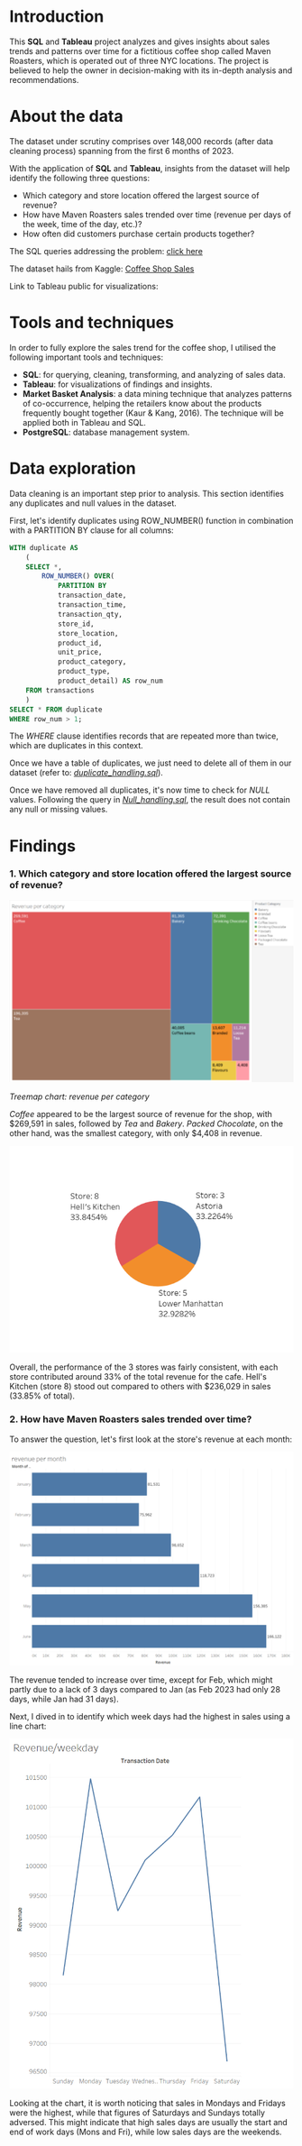 # Introduction

This **SQL** and **Tableau** project analyzes and gives insights about sales trends and patterns over time for a fictitious coffee shop called Maven Roasters, which is operated out of three NYC locations. The project is believed to help the owner in decision-making with its in-depth analysis and recommendations.

# About the data

The dataset under scrutiny comprises over 148,000 records (after data cleaning process) spanning from the first 6 months of 2023. 

With the application of **SQL** and **Tableau**, insights from the dataset will help identify the following three questions:

- Which category and store location offered the largest source of revenue?
- How have Maven Roasters sales trended over time (revenue per days of the week, time of the day, etc.)?
- How often did customers purchase certain products together?

The SQL queries addressing the problem: [click here](sql_code)

The dataset hails from Kaggle:  [Coffee Shop Sales](https://www.kaggle.com/datasets/ahmedabbas757/coffee-sales/data)

Link to Tableau public for visualizations: 

# Tools and techniques

In order to fully explore the sales trend for the coffee shop, I utilised the following important tools and techniques:

- **SQL**: for querying, cleaning, transforming, and analyzing of sales data.
- **Tableau**: for visualizations of findings and insights.
- **Market Basket Analysis**: a data mining technique that analyzes patterns of co-occurrence, helping the retailers know about the products frequently bought together (Kaur & Kang, 2016). The technique will be applied both in Tableau and SQL.
- **PostgreSQL**: database management system.

# Data exploration

Data cleaning is an important step prior to analysis. This section identifies any duplicates and null values in the dataset.

First, let's identify duplicates using ROW_NUMBER() function in combination with a PARTITION BY clause for all columns:

```sql
WITH duplicate AS
	(
	SELECT *,
		ROW_NUMBER() OVER(
            PARTITION BY 
            transaction_date, 
            transaction_time, 
            transaction_qty, 
            store_id, 
            store_location, 
            product_id, 
            unit_price, 
            product_category, 
            product_type, 
            product_detail) AS row_num
	FROM transactions
	)
SELECT * FROM duplicate
WHERE row_num > 1;
```
The *WHERE* clause identifies records that are repeated more than twice, which are duplicates in this context. 

Once we have a table of duplicates, we just need to delete all of them in our dataset (refer to: *[duplicate_handling.sql](sql_code\Duplicate_handling.sql)*).

Once we have removed all duplicates, it's now time to check for *NULL* values. Following the query in *[Null_handling.sql](sql_code\Null_handling.sql)*, the result does not contain any null or missing values.

# Findings

### 1. Which category and store location offered the largest source of revenue?

<img src="Assets/Revenue-per-category.png" width="550" >

*Treemap chart: revenue per category*

*Coffee* appeared to be the largest source of revenue for the shop, with $269,591 in sales, followed by *Tea* and *Bakery*. *Packed Chocolate*, on the other hand, was the smallest category, with only $4,408 in revenue.

<img src="Assets/Revenue-per-store.png" width="550" >

Overall, the performance of the 3 stores was fairly consistent, with each store contributed around 33% of the total revenue for the cafe. Hell's Kitchen (store 8) stood out compared to others with $236,029 in sales (33.85% of total).

### 2. How have Maven Roasters sales trended over time?

To answer the question, let's first look at the store's revenue at each month:

![Bar chart: revenue per month](Assets/Revenue-per-month.png)

The revenue tended to increase over time, except for Feb, which might partly due to a lack of 3 days compared to Jan (as Feb 2023 had only 28 days, while Jan had 31 days).

Next, I dived in to identify which week days had the highest in sales using a line chart:

![Line chart: revenue per month](Assets/Revenue-per-weekday.png)

Looking at the chart, it is worth noticing that sales in Mondays and Fridays were the highest, while that figures of Saturdays and Sundays totally adversed. This might indicate that high sales days are usually the start and end of work days (Mons and Fri), while low sales days are the weekends.  


